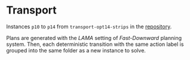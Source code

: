 # Transport

Instances `p10` to `p14` from `transport-opt14-strips` in the [repository](https://github.com/aibasel/downward-benchmarks/tree/master/transport-opt14-strips).

Plans are generated with the *LAMA* setting of *Fast-Downward* planning system. Then, each deterministic transition with the same action label is grouped into the same folder as a new instance to solve.
